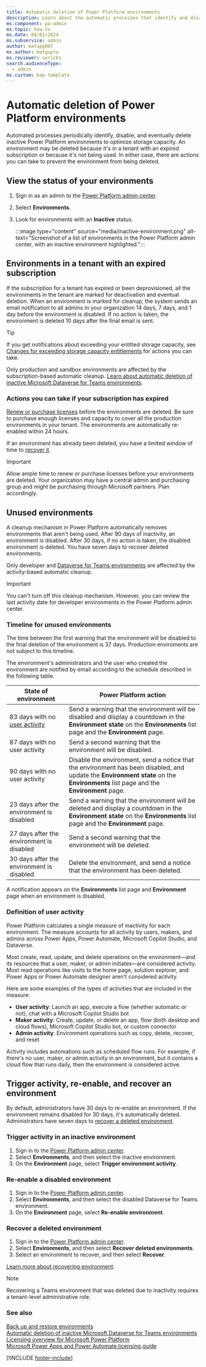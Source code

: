 ```yaml
---
title: Automatic deletion of Power Platform environments
description: Learn about the automatic processes that identify and disable Power Platform environments and how you can prevent them from being deleted.
ms.component: pa-admin
ms.topic: how-to
ms.date: 04/01/2024
ms.subservice: admin
author: matapg007
ms.author: matgupta 
ms.reviewer: sericks
search.audienceType: 
  - admin
ms.custom: bap-template
---
```


# Automatic deletion of Power Platform environments

Automated processes periodically identify, disable, and eventually delete inactive Power Platform environments to optimize storage capacity. An environment may be deleted because it's in a tenant with an expired subscription or because it's not being used. In either case, there are actions you can take to prevent the environment from being deleted.

## View the status of your environments

1. Sign in as an admin to the [Power Platform admin center](https://admin.powerplatform.microsoft.com/).
2. Select **Environments**.
3. Look for environments with an **Inactive** status.

    :::image type="content" source="media/inactive-environment.png" alt-text="Screenshot of a list of environments in the Power Platform admin center, with an inactive environment highlighted.":::

## Environments in a tenant with an expired subscription

If the subscription for a tenant has expired or been deprovisioned, all the environments in the tenant are marked for deactivation and eventual deletion. When an environment is marked for cleanup, the system sends an email notification to all admins in your organization 14 days, 7 days, and 1 day before the environment is disabled. If no action is taken, the environment is deleted 10 days after the final email is sent.

> [!TIP]
> If you get notifications about exceeding your entitled storage capacity, see [Changes for exceeding storage capacity entitlements](capacity-storage.md#changes-for-exceeding-storage-capacity-entitlements) for actions you can take.

Only production and sandbox environments are affected by the subscription-based automatic cleanup. [Learn about automatic deletion of inactive Microsoft Dataverse for Teams environments](inactive-teams-environment.md).

### Actions you can take if your subscription has expired

[Renew or purchase licenses](pricing-billing-skus.md) before the environments are deleted. Be sure to purchase enough licenses and capacity to cover all the production environments in your tenant. The environments are automatically re-enabled within 24 hours.

If an environment has already been deleted, you have a limited window of time to [recover it](recover-environment.md).

> [!IMPORTANT]
> Allow ample time to renew or purchase licenses before your environments are deleted. Your organization may have a central admin and purchasing group and might be purchasing through Microsoft partners. Plan accordingly.

## Unused environments

A cleanup mechanism in Power Platform automatically removes environments that aren't being used. After 90 days of inactivity, an environment is disabled. After 30 days, if no action is taken, the disabled environment is deleted. You have seven days to recover deleted environments.

Only developer and [Dataverse for Teams environments](inactive-teams-environment.md) are affected by the activity-based automatic cleanup.

> [!IMPORTANT]
> You can't turn off this cleanup mechanism. However, you can review the last activity date for developer environments in the Power Platform admin center. 

### Timeline for unused environments

The time between the first warning that the environment will be disabled to the final deletion of the environment is 37 days. Production enviroments are not subject to this timeline.

The environment's administrators and the user who created the environment are notified by email according to the schedule described in the following table.

| State of environment | Power Platform action |
| --- | --- |
| 83 days with no [user activity](#definition-of-user-activity) | Send a warning that the environment will be disabled and display a countdown in the **Environment state** on the **Environments** list page and the **Environment** page. |
| 87 days with no user activity | Send a second warning that the environment will be disabled. |
| 90 days with no user activity | Disable the environment, send a notice that the environment has been disabled, and update the **Environment state** on the **Environments** list page and the **Environment** page. |
| 23 days after the environment is disabled | Send a warning that the environment will be deleted and display a countdown in the **Environment state** on the **Environments** list page and the **Environment** page. |
| 27 days after the environment is disabled | Send a second warning that the environment will be deleted. |
| 30 days after the environment is disabled | Delete the environment, and send a notice that the environment has been deleted. |

A notification appears on the **Environments** list page and **Environment** page when an environment is disabled.

### Definition of user activity

Power Platform calculates a single measure of inactivity for each environment. The measure accounts for all activity by users, makers, and admins across Power Apps, Power Automate, Microsoft Copilot Studio, and Dataverse.

Most create, read, update, and delete operations on the environment&mdash;and its resources that a user, maker, or admin initiates&mdash;are considered activity. Most read operations like visits to the home page, solution explorer, and Power Apps or Power Automate designer aren't considered activity.

Here are some examples of the types of activities that are included in the measure:

- **User activity**: Launch an app, execute a flow (whether automatic or not), chat with a Microsoft Copilot Studio bot
- **Maker activity**: Create, update, or delete an app, flow (both desktop and cloud flows), Microsoft Copilot Studio bot, or custom connector
- **Admin activity**: Environment operations such as copy, delete, recover, and reset  

Activity includes automations such as scheduled flow runs. For example, if there's no user, maker, or admin activity in an environment, but it contains a cloud flow that runs daily, then the environment is considered active.

## Trigger activity, re-enable, and recover an environment

By default, administrators have 30 days to re-enable an environment. If the environment remains disabled for 30 days, it's automatically deleted. Administrators have seven days to [recover a deleted environment](#recover-a-deleted-environment).

### Trigger activity in an inactive environment

1. Sign in to the [Power Platform admin center](https://admin.powerplatform.microsoft.com).
2. Select **Environments**, and then select the inactive environment.
3. On the **Environment** page, select **Trigger environment activity**.

### Re-enable a disabled environment

1. Sign in to the [Power Platform admin center](https://admin.powerplatform.microsoft.com).
2. Select **Environments**, and then select the disabled Dataverse for Teams environment.
3. On the **Environment** page, select **Re-enable environment**.

### Recover a deleted environment

1. Sign in to the [Power Platform admin center](https://admin.powerplatform.microsoft.com).
2. Select **Environments**, and then select **Recover deleted environments**.
3. Select an environment to recover, and then select **Recover**.

[Learn more about recovering environment](recover-environment.md).

> [!NOTE]
> Recovering a Teams environment that was deleted due to inactivity requires a tenant-level administrative role.

### See also

[Back up and restore environments](backup-restore-environments.md)  
[Automatic deletion of inactive Microsoft Dataverse for Teams environments](inactive-teams-environment.md)  
[Licensing overview for Microsoft Power Platform](pricing-billing-skus.md)  
[Microsoft Power Apps and Power Automate licensing guide](https://go.microsoft.com/fwlink/?linkid=2085130)

[!INCLUDE [footer-include](../includes/footer-banner.md)]
